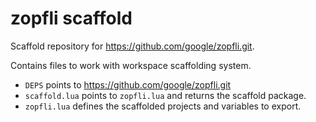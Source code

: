 # zopfli scaffold

Scaffold repository for https://github.com/google/zopfli.git.

Contains files to work with workspace scaffolding system.

- `DEPS` points to https://github.com/google/zopfli.git
- `scaffold.lua` points to `zopfli.lua` and returns the scaffold package.
- `zopfli.lua` defines the scaffolded projects and variables to export.
